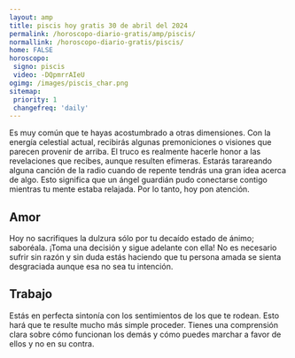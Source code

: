 ```yaml
---
layout: amp
title: piscis hoy gratis 30 de abril del 2024 
permalink: /horoscopo-diario-gratis/amp/piscis/
normallink: /horoscopo-diario-gratis/piscis/
home: FALSE
horoscopo:
 signo: piscis
 video: -DQpmrrAIeU
ogimg: /images/piscis_char.png
sitemap:
 priority: 1
 changefreq: 'daily'
---
```



Es muy común que te hayas acostumbrado a otras dimensiones. Con la energía celestial actual, recibirás algunas premoniciones o visiones que parecen provenir de arriba. El truco es realmente hacerle honor a las revelaciones que recibes, aunque resulten efímeras. Estarás tarareando alguna canción de la radio cuando de repente tendrás una gran idea acerca de algo. Esto significa que un ángel guardián pudo conectarse contigo mientras tu mente estaba relajada. Por lo tanto, hoy pon atención.

## Amor

Hoy no sacrifiques la dulzura sólo por tu decaído estado de ánimo; saboréala. ¡Toma una decisión y sigue adelante con ella! No es necesario sufrir sin razón y sin duda estás haciendo que tu persona amada se sienta desgraciada aunque esa no sea tu intención.

## Trabajo

Estás en perfecta sintonía con los sentimientos de los que te rodean. Esto hará que te resulte mucho más simple proceder. Tienes una comprensión clara sobre cómo funcionan los demás y cómo puedes marchar a favor de ellos y no en su contra.